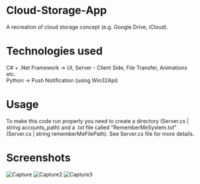 # Cloud-Storage-App 

A recreation of cloud storage concept (e.g. Google Drive, iCloud).

# Technologies used
C# + .Net Framework -> UI, Server - Client Side, File Transfer, Animations etc.  
Python -> Push Notification (using Win32Api)

# Usage
To make this code run properly you need to create a directory (Server.cs | string accounts_path) and a .txt file called "RememberMeSystem.txt" (Server.cs | string rememberMeFilePath). See Server.cs file for more details.

# Screenshots
  ![Capture](https://user-images.githubusercontent.com/55505135/123136297-741b7100-d45b-11eb-98ec-490e20c2498c.PNG)
  ![Capture2](https://user-images.githubusercontent.com/55505135/123136142-433b3c00-d45b-11eb-8af8-817918112ee0.PNG)
  ![Capture3](https://user-images.githubusercontent.com/55505135/123136145-446c6900-d45b-11eb-99e5-7b65fdc02558.PNG)
